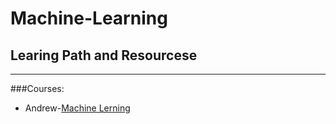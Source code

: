 # Machine-Learning

## Learing Path and Resourcese
---

###Courses:
* Andrew-[Machine Lerning](www.google.com)